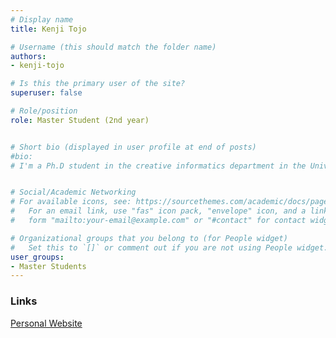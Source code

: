```yaml
---
# Display name
title: Kenji Tojo

# Username (this should match the folder name)
authors: 
- kenji-tojo

# Is this the primary user of the site?
superuser: false

# Role/position
role: Master Student (2nd year)


# Short bio (displayed in user profile at end of posts)
#bio: 
# I'm a Ph.D student in the creative informatics department in the University of Tokyo


# Social/Academic Networking
# For available icons, see: https://sourcethemes.com/academic/docs/page-builder/#icons
#   For an email link, use "fas" icon pack, "envelope" icon, and a link in the
#   form "mailto:your-email@example.com" or "#contact" for contact widget.

# Organizational groups that you belong to (for People widget)
#   Set this to `[]` or comment out if you are not using People widget.
user_groups:
- Master Students
---
```


### Links
<a href="https://kenji-tojo.github.io/">Personal Website<a>